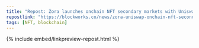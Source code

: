 ```yaml
---
title: "Repost: Zora launches onchain NFT secondary markets with Uniswap - Blockworks"
repostlink: "https://blockworks.co/news/zora-uniswap-onchain-nft-secondary-market"
tags: [NFT, blockchain]
---
```


{% include embed/linkpreview-repost.html %}
